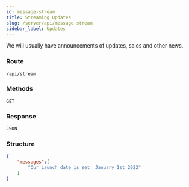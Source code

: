 ```yaml
---
id: message-stream
title: Streaming Updates
slug: /server/api/message-stream
sidebar_label: Updates
---
```


We will usually have announcements of updates, sales and other news.

### Route

`/api/stream`

### Methods

`GET`

### Response

`JSON`

### Structure

```JSON
{
    "messages":[
        "Our Launch date is set! January 1st 2022"
    ]
}
```
